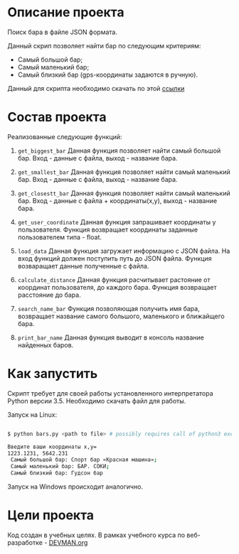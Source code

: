 # Описание проекта

Поиск бара в файле JSON формата.

Данный скрип позволяет найти бар по следующим критериям: 
* Cамый большой бар;
* Cамый маленький бар;
* Cамый близкий бар (gps-координаты задаются в ручную).

Данный для скрипта необходимо скачать по этой [ссылки](https://data.mos.ru) 

# Состав проекта

Реализованные следующие функций:

1) `get_biggest_bar`
Данная функция позволяет найти самый большой бар. Вход - данные с файла, выход - название бара.

2) `get_smallest_bar` 
Данная функция позволяет найти самый маленький бар. Вход - данные с файла, выход - название бара.

3) `get_closestt_bar` 
Данная функция позволяет найти самый маленький бар. Вход - данные с файла + координаты(x,y), выход - название бара.

4) `get_user_coordinate` 
Данная функция запрашивает координаты у пользователя. Функция возвращает координаты заданные пользователем типа - float.

5) `load_data`
Данная функция загружает информацию с JSON файла. На вход функций должен поступить путь до JSON файла. Функция возваращает данные полученные с файла.

6) `calculate_distance`
Данная функция расчитывает растояние от координат пользователя, до каждого бара. Функция возвращает расстояние до бара.

7) `search_name_bar`
Функция позволяющая получить имя бара, возвращает название самого большого, маленького и ближайщего бара.

8) `print_bar_name`
Данная функция выводит в консоль название найденных баров.

# Как запустить

Скрипт требует для своей работы установленного интерпретатора Python версии 3.5. Необходимо скачать файл для работы.

Запуск на Linux:

```bash

$ python bars.py <path to file> # possibly requires call of python3 executive instead of just python

Введите ваши координаты x,y= 
1223.1231, 5642.231
 Самый большой бар: Спорт бар «Красная машина»;
 Самый маленький бар: БАР. СОКИ;
 Самый близкий бар: Гудсон бар
```

Запуск на Windows происходит аналогично.

# Цели проекта

Код создан в учебных целях. В рамках учебного курса по веб-разработке - [DEVMAN.org](https://devman.org)
